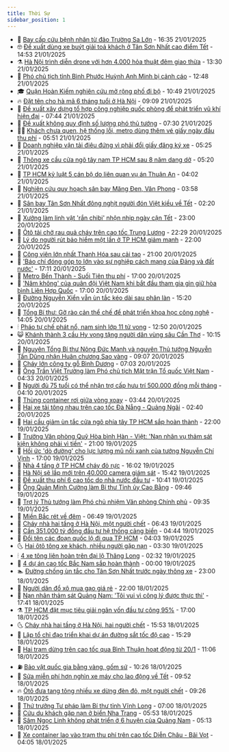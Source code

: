```yaml
---
title: Thời Sự
sidebar_position: 1
---
```


<!-- vnexpress-thoi-su:START -->
- 🦒 [Bay cấp cứu bệnh nhân từ đảo Trường Sa Lớn](https://vnexpress.net/bay-cap-cuu-benh-nhan-tu-dao-truong-sa-lon-4841770.html) - 16:35 21/01/2025
- 🤓 [Đề xuất dùng xe buýt giải toả khách ở Tân Sơn Nhất cao điểm Tết](https://vnexpress.net/de-xuat-dung-xe-buyt-giai-toa-khach-o-tan-son-nhat-cao-diem-tet-4841755.html) - 14:53 21/01/2025
- ⚗️ [Hà Nội trình diễn drone với hơn 4.000 hỏa thuật đêm giao thừa](https://vnexpress.net/ha-noi-trinh-dien-drone-voi-hon-4-000-hoa-thuat-dem-giao-thua-4841681.html) - 13:30 21/01/2025
- 🌊 [Phó chủ tịch tỉnh Bình Phước Huỳnh Anh Minh bị cảnh cáo](https://vnexpress.net/pho-chu-tich-tinh-binh-phuoc-huynh-anh-minh-bi-canh-cao-4841733.html) - 12:48 21/01/2025
- 🎓 [Quận Hoàn Kiếm nghiên cứu mở rộng phố đi bộ](https://vnexpress.net/quan-hoan-kiem-nghien-cuu-mo-rong-pho-di-bo-4841633.html) - 10:49 21/01/2025
- 🔥 [Đặt tên cho hà mã 6 tháng tuổi ở Hà Nội](https://vnexpress.net/dat-ten-cho-ha-ma-6-thang-tuoi-o-ha-noi-4841632.html) - 09:09 21/01/2025
- 🦏 [Đề xuất xây dựng tổ hợp công nghiệp quốc phòng để phát triển vũ khí hiện đại](https://vnexpress.net/de-xuat-xay-dung-to-hop-cong-nghiep-quoc-phong-de-phat-trien-vu-khi-hien-dai-4841494.html) - 07:44 21/01/2025
- 👺 [Đề xuất không quy định số lượng phó thủ tướng](https://vnexpress.net/de-xuat-khong-quy-dinh-so-luong-pho-thu-tuong-4841532.html) - 07:30 21/01/2025
- 🧑‍🏫 [Khách chưa quen, hệ thống lỗi, metro dùng thêm vé giấy ngày đầu thu phí](https://vnexpress.net/khach-chua-quen-he-thong-loi-metro-dung-them-ve-giay-ngay-dau-thu-phi-4841510.html) - 05:51 21/01/2025
- 🚦 [Doanh nghiệp vận tải điêu đứng vì phải đổi giấy đăng ký xe](https://vnexpress.net/doanh-nghiep-van-tai-dieu-dung-vi-phai-doi-giay-dang-ky-xe-4840965.html) - 05:25 21/01/2025
- 🎉 [Thông xe cầu cửa ngõ tây nam TP HCM sau 8 năm dang dở](https://vnexpress.net/thong-xe-cau-cua-ngo-tay-nam-tp-hcm-sau-8-nam-dang-do-4841530.html) - 05:20 21/01/2025
- 🦒 [TP HCM kỷ luật 5 cán bộ do liên quan vụ án Thuận An](https://vnexpress.net/tp-hcm-ky-luat-5-can-bo-do-lien-quan-vu-an-thuan-an-4841474.html) - 04:02 21/01/2025
- 🤗 [Nghiên cứu quy hoạch sân bay Măng Đen, Vân Phong](https://vnexpress.net/nghien-cuu-quy-hoach-san-bay-mang-den-van-phong-4841448.html) - 03:58 21/01/2025
- 💼 [Sân bay Tân Sơn Nhất đông nghịt người đón Việt kiều về Tết](https://vnexpress.net/san-bay-tan-son-nhat-dong-nghit-nguoi-don-viet-kieu-ve-tet-4841350.html) - 02:20 21/01/2025
- 🤩 [Xưởng làm linh vật &#39;rắn chibi&#39; nhộn nhịp ngày cận Tết](https://vnexpress.net/xuong-lam-linh-vat-ran-chibi-nhon-nhip-ngay-can-tet-4841072.html) - 23:00 20/01/2025
- 🤡 [Ôtô tải chở rau quả cháy trên cao tốc Trung Lương](https://vnexpress.net/oto-tai-cho-rau-qua-chay-tren-cao-toc-trung-luong-4841334.html) - 22:29 20/01/2025
- 💯 [Lý do người rút bảo hiểm một lần ở TP HCM giảm mạnh](https://vnexpress.net/ly-do-nguoi-rut-bao-hiem-mot-lan-o-tp-hcm-giam-manh-4840572.html) - 22:00 20/01/2025
- 👺 [Công viên lớn nhất Thanh Hóa sau cải tạo](https://vnexpress.net/cong-vien-lon-nhat-thanh-hoa-sau-cai-tao-4841006.html) - 21:00 20/01/2025
- 🌮 [&#39;Báo chí đóng góp to lớn vào sự nghiệp cách mạng của Đảng và đất nước&#39;](https://vnexpress.net/bao-chi-dong-gop-to-lon-vao-su-nghiep-cach-mang-cua-dang-va-dat-nuoc-4841304.html) - 17:11 20/01/2025
- 🥸 [Metro Bến Thành - Suối Tiên thu phí](https://vnexpress.net/metro-ben-thanh-suoi-tien-thu-phi-4841104.html) - 17:00 20/01/2025
- 🐻 [&#39;Năm không&#39; của quân đội Việt Nam khi bắt đầu tham gia gìn giữ hòa bình Liên Hợp Quốc](https://vnexpress.net/nam-khong-cua-quan-doi-viet-nam-khi-bat-dau-tham-gia-gin-giu-hoa-binh-lien-hop-quoc-4839041.html) - 17:00 20/01/2025
- 👀 [Đường Nguyễn Xiển vẫn ùn tắc kéo dài sau phân làn](https://vnexpress.net/duong-nguyen-xien-van-un-tac-keo-dai-sau-phan-lan-4841028.html) - 15:20 20/01/2025
- 🤔 [Tổng Bí thư: Gỡ rào cản thể chế để phát triển khoa học công nghệ](https://vnexpress.net/tong-bi-thu-go-rao-can-the-che-de-phat-trien-khoa-hoc-cong-nghe-4841275.html) - 14:05 20/01/2025
- 🕯 [Pháo tự chế phát nổ, nam sinh lớp 11 tử vong](https://vnexpress.net/phao-tu-che-phat-no-nam-sinh-lop-11-tu-vong-4841265.html) - 12:50 20/01/2025
- 😺 [Khánh thành 3 cầu Hy vọng tặng người dân vùng sâu Cần Thơ](https://vnexpress.net/khanh-thanh-3-cau-hy-vong-tang-nguoi-dan-vung-sau-can-tho-4841110.html) - 10:15 20/01/2025
- 🦆 [Nguyên Tổng Bí thư Nông Đức Mạnh và nguyên Thủ tướng Nguyễn Tấn Dũng nhận Huân chương Sao vàng](https://vnexpress.net/nguyen-tong-bi-thu-nong-duc-manh-va-nguyen-thu-tuong-nguyen-tan-dung-nhan-huan-chuong-sao-vang-4841147.html) - 09:07 20/01/2025
- 🧰 [Cháy lớn công ty gỗ Bình Dương](https://vnexpress.net/chay-lon-cong-ty-go-binh-duong-4841078.html) - 07:03 20/01/2025
- 🦍 [Ông Trần Việt Trường làm Phó chủ tịch Mặt trận Tổ quốc Việt Nam](https://vnexpress.net/ong-tran-viet-truong-lam-pho-chu-tich-mat-tran-to-quoc-viet-nam-4840984.html) - 04:33 20/01/2025
- 🧰 [Người đủ 75 tuổi có thể nhận trợ cấp hưu trí 500.000 đồng mỗi tháng](https://vnexpress.net/nguoi-du-75-tuoi-co-the-nhan-tro-cap-huu-tri-500-000-dong-moi-thang-4840996.html) - 04:10 20/01/2025
- 💃 [Thùng container rơi giữa vòng xoay](https://vnexpress.net/thung-container-roi-giua-vong-xoay-4840986.html) - 03:44 20/01/2025
- 🧰 [Hai xe tải tông nhau trên cao tốc Đà Nẵng - Quảng Ngãi](https://vnexpress.net/hai-xe-tai-tong-nhau-tren-cao-toc-da-nang-quang-ngai-4840947.html) - 02:40 20/01/2025
- 🚀 [Hai cầu giảm ùn tắc cửa ngõ phía tây TP HCM sắp hoàn thành](https://vnexpress.net/hai-cau-giam-un-tac-cua-ngo-phia-tay-tp-hcm-sap-hoan-thanh-4840824.html) - 22:00 19/01/2025
- 🎊 [Trưởng Văn phòng Quỹ Hòa bình Hàn - Việt: &#39;Nạn nhân vụ thảm sát kiện không phải vì tiền&#39;](https://vnexpress.net/truong-van-phong-quy-hoa-binh-han-viet-nan-nhan-vu-tham-sat-kien-khong-phai-vi-tien-4840798.html) - 21:00 19/01/2025
- 🤭 [Hồi ức &#39;dò đường&#39; cho lực lượng mũ nồi xanh của tướng Nguyễn Chí Vịnh](https://vnexpress.net/hoi-uc-do-duong-cho-luc-luong-mu-noi-xanh-cua-tuong-nguyen-chi-vinh-vnepre-4837794.html) - 17:00 19/01/2025
- 🤗 [Nhà 4 tầng ở TP HCM cháy đỏ rực](https://vnexpress.net/nha-4-tang-o-tp-hcm-chay-do-ruc-4840862.html) - 16:02 19/01/2025
- 🌈 [Hà Nội sẽ lắp mới trên 40.000 camera giám sát](https://vnexpress.net/ha-noi-se-lap-moi-tren-40-000-camera-giam-sat-4840851.html) - 15:42 19/01/2025
- 🦣 [Đề xuất thu phí 6 cao tốc do nhà nước đầu tư](https://vnexpress.net/de-xuat-thu-phi-6-cao-toc-do-nha-nuoc-dau-tu-4840799.html) - 10:41 19/01/2025
- 🎡 [Ông Quản Minh Cường làm Bí thư Tỉnh ủy Cao Bằng](https://vnexpress.net/ong-quan-minh-cuong-lam-bi-thu-tinh-uy-cao-bang-4840800.html) - 09:46 19/01/2025
- 🦏 [Trợ lý Thủ tướng làm Phó chủ nhiệm Văn phòng Chính phủ](https://vnexpress.net/tro-ly-thu-tuong-lam-pho-chu-nhiem-van-phong-chinh-phu-4840797.html) - 09:35 19/01/2025
- 🎊 [Miền Bắc rét về đêm](https://vnexpress.net/mien-bac-ret-ve-dem-4840758.html) - 06:49 19/01/2025
- 🫶 [Cháy nhà hai tầng ở Hà Nội, một người chết](https://vnexpress.net/chay-nha-hai-tang-o-ha-noi-mot-nguoi-chet-4840757.html) - 06:43 19/01/2025
- 🤔 [Cần 351.000 tỷ đồng đầu tư hệ thống cảng biển](https://vnexpress.net/can-351-000-ty-dong-dau-tu-he-thong-cang-bien-4840718.html) - 04:44 19/01/2025
- 🤠 [Đổi tên các đoạn quốc lộ đi qua TP HCM](https://vnexpress.net/doi-ten-cac-doan-quoc-lo-di-qua-tp-hcm-4840701.html) - 04:03 19/01/2025
- 🌜 [Hai ôtô tông xe khách, nhiều người gặp nạn](https://vnexpress.net/hai-oto-tong-xe-khach-nhieu-nguoi-gap-nan-4840705.html) - 03:30 19/01/2025
- 🕯 [4 xe tông liên hoàn trên đại lộ Thăng Long](https://vnexpress.net/4-xe-tong-lien-hoan-tren-dai-lo-thang-long-4840687.html) - 02:32 19/01/2025
- 🤔 [4 dự án cao tốc Bắc Nam sắp hoàn thành](https://vnexpress.net/4-du-an-cao-toc-bac-nam-sap-hoan-thanh-4840610.html) - 00:00 19/01/2025
- 🏊 [Đường chống ùn tắc cho Tân Sơn Nhất trước ngày thông xe](https://vnexpress.net/duong-chong-un-tac-cho-tan-son-nhat-truoc-ngay-thong-xe-4840596.html) - 23:00 18/01/2025
- 🌮 [Người dân đổ xô mua gạo giá rẻ](https://vnexpress.net/nguoi-dan-do-xo-mua-gao-gia-re-4840566.html) - 22:00 18/01/2025
- 🫣 [Nạn nhân thảm sát Quảng Nam: &#39;Tôi vui vì công lý được thực thi&#39;](https://vnexpress.net/nan-nhan-tham-sat-quang-nam-toi-vui-vi-cong-ly-duoc-thuc-thi-4840599.html) - 17:41 18/01/2025
- ⚗️ [TP HCM đặt mục tiêu giải ngân vốn đầu tư công 95%](https://vnexpress.net/tp-hcm-dat-muc-tieu-giai-ngan-von-dau-tu-cong-95-4840509.html) - 17:00 18/01/2025
- 🌜 [Cháy nhà hai tầng ở Hà Nội, hai người chết](https://vnexpress.net/chay-nha-hai-tang-o-ha-noi-hai-nguoi-chet-4840629.html) - 15:53 18/01/2025
- 🌁 [Lập tổ chỉ đạo triển khai dự án đường sắt tốc độ cao](https://vnexpress.net/lap-to-chi-dao-trien-khai-du-an-duong-sat-toc-do-cao-4840623.html) - 15:29 18/01/2025
- 🐲 [Hai trạm dừng trên cao tốc qua Bình Thuận hoạt động từ 20/1](https://vnexpress.net/hai-tram-dung-tren-cao-toc-qua-binh-thuan-hoat-dong-tu-20-1-4840573.html) - 11:06 18/01/2025
- ⛽️ [Bảo vật quốc gia bằng vàng, gốm sứ](https://vnexpress.net/bao-vat-quoc-gia-bang-vang-gom-su-4840555.html) - 10:26 18/01/2025
- 🗽 [Sửa miễn phí hơn nghìn xe máy cho lao động về Tết](https://vnexpress.net/sua-mien-phi-hon-nghin-xe-may-cho-lao-dong-ve-tet-4840511.html) - 09:52 18/01/2025
- 🔥 [Ôtô đưa tang tông nhiều xe dừng đèn đỏ, một người chết](https://vnexpress.net/oto-dua-tang-tong-nhieu-xe-dung-den-do-mot-nguoi-chet-4840558.html) - 09:26 18/01/2025
- 💯 [Thứ trưởng Tư pháp làm Bí thư tỉnh Vĩnh Long](https://vnexpress.net/thu-truong-tu-phap-lam-bi-thu-tinh-vinh-long-4840514.html) - 07:00 18/01/2025
- 🦆 [Cứu du khách gặp nạn ở biển Nha Trang](https://vnexpress.net/cuu-du-khach-gap-nan-o-bien-nha-trang-4840518.html) - 05:53 18/01/2025
- 🫣 [Sâm Ngọc Linh không phát triển ở 6 huyện của Quảng Nam](https://vnexpress.net/sam-ngoc-linh-khong-phat-trien-o-6-huyen-cua-quang-nam-4840434.html) - 05:13 18/01/2025
- 🤡 [Xe container lao vào trạm thu phí trên cao tốc Diễn Châu - Bãi Vọt](https://vnexpress.net/xe-container-lao-vao-tram-thu-phi-tren-cao-toc-dien-chau-bai-vot-4840478.html) - 04:05 18/01/2025<!-- vnexpress-thoi-su:END -->